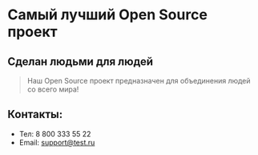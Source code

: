 # Самый лучший Open Source проект

## Сделан людьми для людей

> Наш Open Source проект предназначен для объединения людей со всего мира!

## Контакты: 
* Тел: 8 800 333 55 22
* Email: support@test.ru
